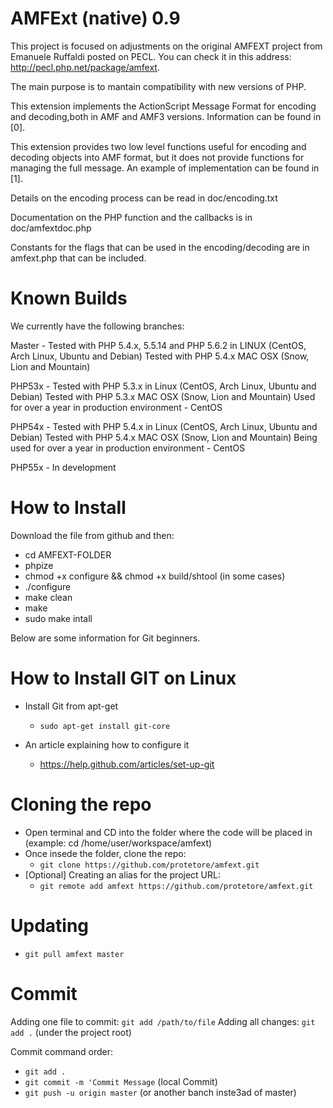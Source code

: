 AMFExt (native) 0.9
===============

This project is focused on adjustments on the original AMFEXT project from Emanuele Ruffaldi posted on PECL. You can check it in this address: http://pecl.php.net/package/amfext.

The main purpose is to mantain compatibility with new versions of PHP.

This extension implements the ActionScript Message Format 
for encoding and decoding,both in AMF and AMF3 versions.
Information can be found in [0].

This extension provides two low level functions useful for
encoding and decoding objects into AMF format, but it does
not provide functions for managing the full message. An
example of implementation can be found in [1].

Details on the encoding process can be read in doc/encoding.txt

Documentation on the PHP function and the callbacks is in doc/amfextdoc.php

Constants for the flags that can be used in the encoding/decoding are in amfext.php
that can be included.


Known Builds
===============

We currently have the following branches:

Master - Tested with PHP 5.4.x, 5.5.14 and PHP 5.6.2 in LINUX (CentOS, Arch Linux, Ubuntu and Debian)
         Tested with PHP 5.4.x MAC OSX (Snow, Lion and Mountain)

PHP53x - Tested with PHP 5.3.x in Linux (CentOS, Arch Linux, Ubuntu and Debian)
         Tested with PHP 5.3.x MAC OSX (Snow, Lion and Mountain)
         Used for over a year in production environment - CentOS

PHP54x - Tested with PHP 5.4.x in Linux (CentOS, Arch Linux, Ubuntu and Debian) 
         Tested with PHP 5.4.x MAC OSX (Snow, Lion and Mountain)
         Being used for over a year in production environment - CentOS
         
PHP55x - In development



How to Install
===============

Download the file from github and then:

* cd AMFEXT-FOLDER
* phpize
* chmod +x configure && chmod +x build/shtool (in some cases)
* ./configure
* make clean
* make
* sudo make intall


Below are some information for Git beginners.



How to Install GIT on Linux
===============

* Install Git from apt-get
    * `sudo apt-get install git-core`

* An article explaining how to configure it
    * https://help.github.com/articles/set-up-git

Cloning the repo
===============

* Open terminal and CD into the folder where the code will be placed in (example: cd /home/user/workspace/amfext)
* Once insede the folder, clone the repo:
    * `git clone https://github.com/protetore/amfext.git`
* [Optional] Creating an alias for the project URL:
    * `git remote add amfext https://github.com/protetore/amfext.git`

Updating
===============

* `git pull amfext master`

Commit
===============

Adding one file to commit: `git add /path/to/file`
Adding all changes: `git add .` (under the project root)

Commit command order:

* `git add .` 
* `git commit -m 'Commit Message` (local Commit) 
* `git push -u origin master` (or another banch inste3ad of master)
